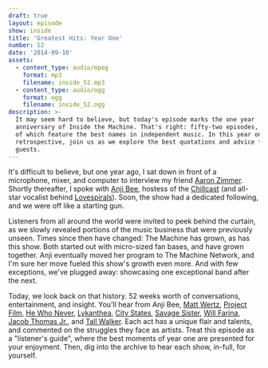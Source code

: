 ```yaml
---
draft: true
layout: episode
show: inside
title: 'Greatest Hits: Year One'
number: 52
date: '2014-09-10'
assets:
  - content_type: audio/mpeg
    format: mp3
    filename: inside_52.mp3
  - content_type: audio/ogg
    format: ogg
    filename: inside_52.ogg
description: >-
  It may seem hard to believe, but today's episode marks the one year
  anniversary of Inside the Machine. That's right: fifty-two episodes, fifty-one
  of which feature the best names in independent music. In this year one
  retrospective, join us as we explore the best quotations and advice from past
  guests.
---
```

It's difficult to believe, but one year ago, I sat down in front of a microphone, mixer, and computer to interview my friend [Aaron Zimmer](http://nicholaswyoung.com/programs/inside-the-machine/1). Shortly thereafter, I spoke with [Anji Bee](http://nicholaswyoung.com/programs/inside-the-machine/2), hostess of the [Chillcast](http://nicholaswyoung.com/chillcast) (and all-star vocalist behind [Lovespirals](http://lovespirals.com)). Soon, the show had a dedicated following, and we were off like a starting gun.

Listeners from all around the world were invited to peek behind the curtain, as we slowly revealed portions of the music business that were previously unseen. Times since then have changed: The Machine has grown, as has this show. Both started out with micro-sized fan bases, and have grown together. Anji eventually moved her program to The Machine Network, and I'm sure her move fueled this show's growth even more. And with few exceptions, we've plugged away: showcasing one exceptional band after the next.

Today, we look back on that history. 52 weeks worth of conversations, entertainment, and insight. You'll hear from Anji Bee, [Matt Wertz](http://nicholaswyoung.com/programs/inside-the-machine/8), [Project Film](http://nicholaswyoung.com/programs/inside-the-machine/29), [He Who Never](http://nicholaswyoung.com/programs/inside-the-machine/31), [Lykanthea](http://nicholaswyoung.com/programs/inside-the-machine/32), [City States](http://nicholaswyoung.com/programs/inside-the-machine/33), [Savage Sister](http://nicholaswyoung.com/programs/inside-the-machine/38), [Will Farina](http://nicholaswyoung.com/programs/inside-the-machine/43), [Jacob Thomas Jr.](http://nicholaswyoung.com/programs/inside-the-machine/47), and [Tall Walker](http://nicholaswyoung.com/programs/inside-the-machine/49). Each act has a unique flair and talents, and commented on the struggles they face as artists. Treat this episode as a "listener's guide", where the best moments of year one are presented for your enjoyment. Then, dig into the archive to hear each show, in-full, for yourself.